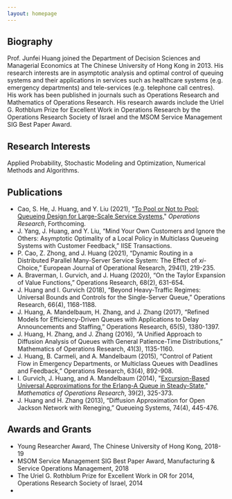 ```yaml
---
layout: homepage
---
```


## Biography

Prof. Junfei Huang joined the Department of Decision Sciences and Managerial Economics at The Chinese University of Hong Kong in 2013. His research interests are in asymptotic analysis and optimal control of queuing systems and their applications in services such as healthcare systems (e.g. emergency departments) and tele-services (e.g. telephone call centres). His work has been published in journals such as Operations Research and Mathematics of Operations Research. His research awards include the Uriel G. Rothblum Prize for Excellent Work in Operations Research by the Operations Research Society of Israel and the MSOM Service Management SIG Best Paper Award.

## Research Interests

Applied Probability, Stochastic Modeling and Optimization, Numerical Methods and Algorithms.

<!-- ## Working Papers

- "[A Working Paper](https://rdcu.be/cc2CP)" -->

## Publications

- Cao, S. He, J. Huang, and Y. Liu (2021), "[To Pool or Not to Pool: Queueing Design for Large-Scale Service Systems,](https://doi.org/10.1287/opre.2019.1976)" *Operations Research*, Forthcoming.
- J. Yang, J. Huang, and Y. Liu, “Mind Your Own Customers and Ignore the Others: Asymptotic Optimality of a Local Policy in Multiclass Queueing Systems with Customer Feedback,” IISE Transactions.
- P. Cao, Z. Zhong, and J. Huang (2021), “Dynamic Routing in a Distributed Parallel Many-Server Service System: The Effect of $xi$-Choice,” European Journal of Operational Research, 294(1), 219-235.
- A. Braverman, I. Gurvich, and J. Huang (2020), “On the Taylor Expansion of Value Functions,” Operations Research, 68(2), 631-654.
- J. Huang and I. Gurvich (2018), “Beyond Heavy-Traffic Regimes: Universal Bounds and Controls for the Single-Server Queue,” Operations Research, 66(4), 1168-1188.
- J. Huang, A. Mandelbaum, H. Zhang, and J. Zhang (2017), “Refined Models for Efficiency-Driven Queues with Applications to Delay Announcements and Staffing,” Operations Research, 65(5), 1380-1397.
- J. Huang, H. Zhang, and J. Zhang (2016), “A Unified Approach to Diffusion Analysis of Queues with General Patience-Time Distributions,” Mathematics of Operations Research, 41(3), 1135-1160.
- J. Huang, B. Carmeli, and A. Mandelbaum (2015), “Control of Patient Flow in Emergency Departments, or Multiclass Queues with Deadlines and Feedback,” Operations Research, 63(4), 892-908.
- I. Gurvich, J. Huang, and A. Mandelbaum (2014), "[Excursion-Based Universal Approximations for the Erlang-A Queue in Steady-State,](https://doi.org/10.1287/moor.2013.0606)" *Mathematics of Operations Research*, 39(2), 325-373.
- J. Huang and H. Zhang (2013), “Diffusion Approximation for Open Jackson Network with Reneging,” Queueing Systems, 74(4), 445-476.

## Awards and Grants

- Young Researcher Award, The Chinese University of Hong Kong, 2018-19
- MSOM Service Management SIG Best Paper Award, Manufacturing & Service Operations Management, 2018
- The Uriel G. Rothblum Prize for Excellent Work in OR for 2014, Operations Research Society of Israel, 2014
- 